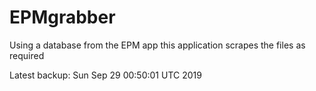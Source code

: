 # EPMgrabber
Using a database from the EPM app this application scrapes the files as required


Latest backup: Sun Sep 29 00:50:01 UTC 2019
